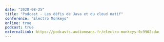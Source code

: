 ```yaml
---
date: "2020-08-25"
title: "Podcast - Les défis de Java et du cloud natif"
conference: "Electro Monkeys"
online: true
podcast: true
externalLink: https://podcasts.audiomeans.fr/electro-monkeys-0c9902cdaea8/les-defis-de-java-et-du-cloud-natif-spring-boot-avec-stephane-nicoll-6cd423dcce46
---
```

